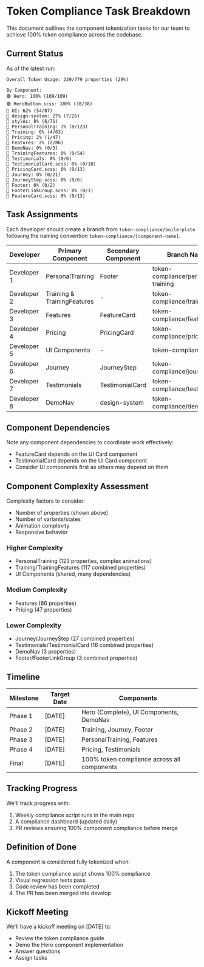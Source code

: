 # Token Compliance Task Breakdown

This document outlines the component tokenization tasks for our team to achieve 100% token compliance across the codebase.

## Current Status

As of the latest run:

```
Overall Token Usage: 229/779 properties (29%)

By Component:
🟢 Hero: 100% (109/109)
🟢 HeroButton.scss: 100% (38/38)
🔴 UI: 62% (54/87)
🔴 design-system: 27% (7/26)
🔴 styles: 8% (6/71)
🔴 PersonalTraining: 7% (8/123)
🔴 Training: 6% (4/63)
🔴 Pricing: 2% (1/47)
🔴 Features: 2% (2/86)
🔴 DemoNav: 0% (0/3)
🔴 TrainingFeatures: 0% (0/54)
🔴 Testimonials: 0% (0/6)
🔴 TestimonialCard.scss: 0% (0/10)
🔴 PricingCard.scss: 0% (0/13)
🔴 Journey: 0% (0/21)
🔴 JourneyStep.scss: 0% (0/6)
🔴 Footer: 0% (0/2)
🔴 FooterLinkGroup.scss: 0% (0/1)
🔴 FeatureCard.scss: 0% (0/13)
```

## Task Assignments

Each developer should create a branch from `token-compliance/boilerplate` following the naming convention `token-compliance/[component-name]`.

| Developer  | Primary Component                | Secondary Component    | Branch Name                      | Props (approx) |
|------------|----------------------------------|------------------------|----------------------------------|----------------|
| Developer 1| PersonalTraining                 | Footer                 | token-compliance/personal-training| 125            |
| Developer 2| Training & TrainingFeatures      | -                      | token-compliance/training        | 117            |
| Developer 3| Features                         | FeatureCard            | token-compliance/features        | 99             |
| Developer 4| Pricing                          | PricingCard            | token-compliance/pricing         | 60             |
| Developer 5| UI Components                    | -                      | token-compliance/ui              | 87             |
| Developer 6| Journey                          | JourneyStep            | token-compliance/journey         | 27             |
| Developer 7| Testimonials                     | TestimonialCard        | token-compliance/testimonials    | 16             |
| Developer 8| DemoNav                          | design-system          | token-compliance/demo-nav        | 29             |

## Component Dependencies

Note any component dependencies to coordinate work effectively:

- FeatureCard depends on the UI Card component
- TestimonialCard depends on the UI Card component
- Consider UI components first as others may depend on them

## Component Complexity Assessment

Complexity factors to consider:
- Number of properties (shown above)
- Number of variants/states
- Animation complexity
- Responsive behavior

### Higher Complexity
- PersonalTraining (123 properties, complex animations)
- Training/TrainingFeatures (117 combined properties)
- UI Components (shared, many dependencies)

### Medium Complexity
- Features (86 properties)
- Pricing (47 properties)

### Lower Complexity
- Journey/JourneyStep (27 combined properties)
- Testimonials/TestimonialCard (16 combined properties)
- DemoNav (3 properties)
- Footer/FooterLinkGroup (3 combined properties)

## Timeline

| Milestone | Target Date | Components |
|-----------|-------------|------------|
| Phase 1   | [DATE]      | Hero (Complete), UI Components, DemoNav |
| Phase 2   | [DATE]      | Training, Journey, Footer |
| Phase 3   | [DATE]      | PersonalTraining, Features |
| Phase 4   | [DATE]      | Pricing, Testimonials |
| Final     | [DATE]      | 100% token compliance across all components |

## Tracking Progress

We'll track progress with:

1. Weekly compliance script runs in the main repo
2. A compliance dashboard (updated daily)
3. PR reviews ensuring 100% component compliance before merge

## Definition of Done

A component is considered fully tokenized when:

1. The token compliance script shows 100% compliance
2. Visual regression tests pass
3. Code review has been completed
4. The PR has been merged into develop

## Kickoff Meeting

We'll have a kickoff meeting on [DATE] to:
- Review the token compliance guide
- Demo the Hero component implementation
- Answer questions
- Assign tasks 